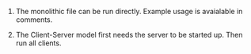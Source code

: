1. The monolithic file can be run directly. Example usage is avaialable in comments. 

2. The Client-Server model first needs the server to be started up. Then run all clients. 
